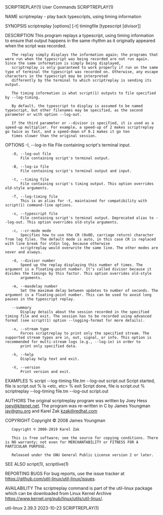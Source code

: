 SCRIPTREPLAY(1)                                                                                User Commands                                                                                SCRIPTREPLAY(1)

NAME
       scriptreplay - play back typescripts, using timing information

SYNOPSIS
       scriptreplay [options] [-t] timingfile [typescript [divisor]]

DESCRIPTION
       This program replays a typescript, using timing information to ensure that output happens in the same rhythm as it originally appeared when the script was recorded.

       The replay simply displays the information again; the programs that were run when the typescript was being recorded are not run again. Since the same information is simply being displayed,
       scriptreplay is only guaranteed to work properly if run on the same type of terminal the typescript was recorded on. Otherwise, any escape characters in the typescript may be interpreted
       differently by the terminal to which scriptreplay is sending its output.

       The timing information is what script(1) outputs to file specified by --log-timing.

       By default, the typescript to display is assumed to be named typescript, but other filenames may be specified, as the second parameter or with option --log-out.

       If the third parameter or --divisor is specified, it is used as a speed-up multiplier. For example, a speed-up of 2 makes scriptreplay go twice as fast, and a speed-down of 0.1 makes it go ten
       times slower than the original session.

OPTIONS
       -I, --log-in file
           File containing script's terminal input.

       -O, --log-out file
           File containing script's terminal output.

       -B, --log-io file
           File containing script's terminal output and input.

       -t, --timing file
           File containing script's timing output. This option overrides old-style arguments.

       -T, --log-timing file
           This is an alias for -t, maintained for compatibility with script(1) command-line options.

       -s, --typescript file
           File containing script's terminal output. Deprecated alias to --log-out. This option overrides old-style arguments.

       -c, --cr-mode mode
           Specifies how to use the CR (0x0D, carriage return) character from log files. The default mode is auto, in this case CR is replaced with line break for stdin log, because otherwise
           scriptreplay would overwrite the same line. The other modes are never and always.

       -d, --divisor number
           Speed up the replay displaying this number of times. The argument is a floating-point number. It’s called divisor because it divides the timings by this factor. This option overrides old-style
           arguments.

       -m, --maxdelay number
           Set the maximum delay between updates to number of seconds. The argument is a floating-point number. This can be used to avoid long pauses in the typescript replay.

       --summary
           Display details about the session recorded in the specified timing file and exit. The session has to be recorded using advanced format (see script(1) option --logging-format for more details).

       -x, --stream type
           Forces scriptreplay to print only the specified stream. The supported stream types are in, out, signal, or info. This option is recommended for multi-stream logs (e.g., --log-io) in order to
           print only specified data.

       -h, --help
           Display help text and exit.

       -V, --version
           Print version and exit.

EXAMPLES
           % script --log-timing file.tm --log-out script.out
           Script started, file is script.out
           % ls
           <etc, etc>
           % exit
           Script done, file is script.out
           % scriptreplay --log-timing file.tm --log-out script.out

AUTHORS
       The original scriptreplay program was written by Joey Hess <joey@kitenet.net>. The program was re-written in C by James Youngman <jay@gnu.org> and Karel Zak <kzak@redhat.com>

COPYRIGHT
       Copyright © 2008 James Youngman

       Copyright © 2008-2019 Karel Zak

       This is free software; see the source for copying conditions. There is NO warranty; not even for MERCHANTABILITY or FITNESS FOR A PARTICULAR PURPOSE.

       Released under the GNU General Public License version 2 or later.

SEE ALSO
       script(1), scriptlive(1)

REPORTING BUGS
       For bug reports, use the issue tracker at https://github.com/util-linux/util-linux/issues.

AVAILABILITY
       The scriptreplay command is part of the util-linux package which can be downloaded from Linux Kernel Archive <https://www.kernel.org/pub/linux/utils/util-linux/>.

util-linux 2.39.3                                                                                2023-10-23                                                                                 SCRIPTREPLAY(1)
